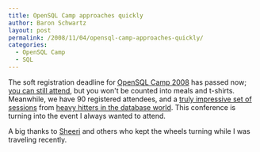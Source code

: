 ```yaml
---
title: OpenSQL Camp approaches quickly
author: Baron Schwartz
layout: post
permalink: /2008/11/04/opensql-camp-approaches-quickly/
categories:
  - OpenSQL Camp
  - SQL
---
```

The soft registration deadline for [OpenSQL Camp 2008][1] has passed now; [you can still attend][2], but you won't be counted into meals and t-shirts. Meanwhile, we have 90 registered attendees, and a [truly impressive set of sessions][3] from [heavy hitters in the database world][4]. This conference is turning into the event I always wanted to attend.

A big thanks to [Sheeri][5] and others who kept the wheels turning while I was traveling recently.

 [1]: http://www.opensqlcamp.org/index.php?title=Events/2008/
 [2]: http://www.opensqlcamp.org/index.php?title=Events/2008/AttendeeList
 [3]: http://www.opensqlcamp.org/index.php?title=Events/2008/Schedule
 [4]: http://www.opensqlcamp.org/index.php?title=Events/2008/Sessions
 [5]: http://sheeri.com/
